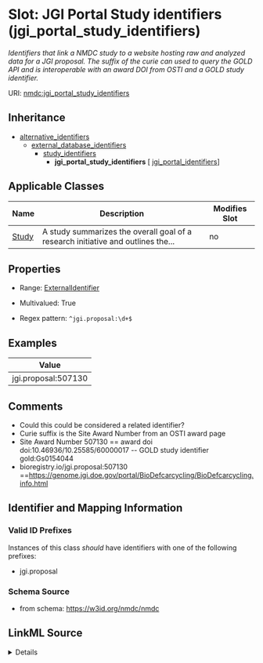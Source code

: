 # Slot: JGI Portal Study identifiers (jgi_portal_study_identifiers)


_Identifiers that link a NMDC study to a website hosting raw and analyzed data for a JGI proposal.  The suffix of the curie can used to query the GOLD API and is interoperable with an award DOI from OSTI and a GOLD study identifier._



URI: [nmdc:jgi_portal_study_identifiers](https://w3id.org/nmdc/jgi_portal_study_identifiers)




## Inheritance

* [alternative_identifiers](alternative_identifiers.md)
    * [external_database_identifiers](external_database_identifiers.md)
        * [study_identifiers](study_identifiers.md)
            * **jgi_portal_study_identifiers** [ [jgi_portal_identifiers](jgi_portal_identifiers.md)]





## Applicable Classes

| Name | Description | Modifies Slot |
| --- | --- | --- |
[Study](Study.md) | A study summarizes the overall goal of a research initiative and outlines the... |  no  |







## Properties

* Range: [ExternalIdentifier](ExternalIdentifier.md)

* Multivalued: True

* Regex pattern: `^jgi.proposal:\d+$`






## Examples

| Value |
| --- |
| jgi.proposal:507130 |

## Comments

* Could this could be considered a related identifier?
* Curie suffix is the Site Award Number from an OSTI award page
* Site Award Number 507130 == award doi doi:10.46936/10.25585/60000017 -- GOLD study identifier gold:Gs0154044
* bioregistry.io/jgi.proposal:507130 ==https://genome.jgi.doe.gov/portal/BioDefcarcycling/BioDefcarcycling.info.html

## Identifier and Mapping Information


### Valid ID Prefixes

Instances of this class *should* have identifiers with one of the following prefixes:

* jgi.proposal








### Schema Source


* from schema: https://w3id.org/nmdc/nmdc




## LinkML Source

<details>
```yaml
name: jgi_portal_study_identifiers
id_prefixes:
- jgi.proposal
description: Identifiers that link a NMDC study to a website hosting raw and analyzed
  data for a JGI proposal.  The suffix of the curie can used to query the GOLD API
  and is interoperable with an award DOI from OSTI and a GOLD study identifier.
title: JGI Portal Study identifiers
comments:
- Could this could be considered a related identifier?
- Curie suffix is the Site Award Number from an OSTI award page
- Site Award Number 507130 == award doi doi:10.46936/10.25585/60000017 -- GOLD study
  identifier gold:Gs0154044
- bioregistry.io/jgi.proposal:507130 ==https://genome.jgi.doe.gov/portal/BioDefcarcycling/BioDefcarcycling.info.html
examples:
- value: jgi.proposal:507130
from_schema: https://w3id.org/nmdc/nmdc
rank: 1000
is_a: study_identifiers
mixins:
- jgi_portal_identifiers
domain: Study
multivalued: true
alias: jgi_portal_study_identifiers
domain_of:
- Study
range: external_identifier
pattern: ^jgi.proposal:\d+$

```
</details>